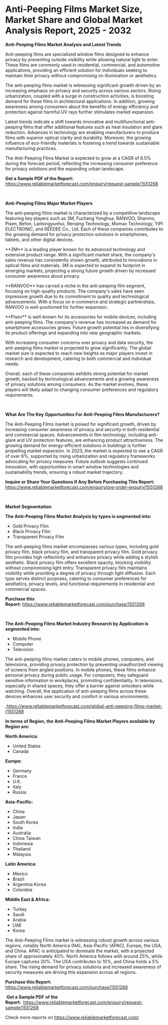 <p><h1>Anti-Peeping Films Market Size, Market Share and Global Market Analysis Report, 2025 - 2032</h1></p><p><strong>Anti-Peeping Films Market Analysis and Latest Trends</strong></p>
<p><p>Anti-peeping films are specialized window films designed to enhance privacy by preventing outside visibility while allowing natural light to enter. These films are commonly used in residential, commercial, and automotive applications, providing an efficient solution for individuals seeking to maintain their privacy without compromising on illumination or aesthetics.</p><p>The anti-peeping films market is witnessing significant growth driven by an increasing emphasis on privacy and security across various sectors. Rising urbanization, coupled with a surge in construction activities, is boosting demand for these films in architectural applications. In addition, growing awareness among consumers about the benefits of energy efficiency and protection against harmful UV rays further stimulates market expansion.</p><p>Latest trends indicate a shift towards innovative and multifunctional anti-peeping films that offer additional features such as heat insulation and glare reduction. Advances in technology are enabling manufacturers to produce films with superior optical clarity and durability. Moreover, the growing influence of eco-friendly materials is fostering a trend towards sustainable manufacturing practices.</p><p>The Anti-Peeping Films Market is expected to grow at a CAGR of 6.5% during the forecast period, reflecting the increasing consumer preference for privacy solutions and the expanding urban landscape.</p></p>
<p><strong>Get a Sample PDF of the Report:&nbsp;</strong> <a href="https://www.reliablemarketforecast.com/enquiry/request-sample/1551268?utm_campaign=2290&utm_medium=2&utm_source=Github&utm_content=ia&utm_term=09022025&utm_id=anti-peeping-films">https://www.reliablemarketforecast.com/enquiry/request-sample/1551268</a></p>
<p>&nbsp;</p>
<p><strong>Anti-Peeping Films Major Market Players</strong></p>
<p><p>The anti-peeping films market is characterized by a competitive landscape featuring key players such as 3M, Fuchang Yonghua, RANVOO, Shanmo, Pisen, Befon, Lantongyunhui, Renqing Technology, Momax Technology, YIPI ELECTRONIC, and REEDEE Co., Ltd. Each of these companies contributes to the growing demand for privacy protection solutions in smartphones, tablets, and other digital devices.</p><p>**3M** is a leading player known for its advanced technology and extensive product range. With a significant market share, the company's sales revenue has consistently shown growth, attributed to innovations in optical films and materials. 3M is expected to expand its footprint in emerging markets, projecting a strong future growth driven by increased consumer awareness about privacy.</p><p>**RANVOO** has carved a niche in the anti-peeping film segment, focusing on high-quality products. The company's sales have seen impressive growth due to its commitment to quality and technological advancements. With a focus on e-commerce and strategic partnerships, RANVOO is well-positioned for further expansion.</p><p>**Pisen** is well-known for its accessories for mobile devices, including anti-peeping films. The company's revenue has increased as demand for smartphone accessories grows. Future growth potential lies in diversifying its product offerings and expanding into new geographic markets.</p><p>With increasing consumer concerns over privacy and data security, the anti-peeping films market is projected to grow significantly. The global market size is expected to reach new heights as major players invest in research and development, catering to both commercial and individual needs.</p><p>Overall, each of these companies exhibits strong potential for market growth, backed by technological advancements and a growing awareness of privacy solutions among consumers. As the market evolves, these players will likely adapt to changing consumer preferences and regulatory requirements.</p></p>
<p>&nbsp;</p>
<p><strong>What Are The Key Opportunities For Anti-Peeping Films Manufacturers?</strong></p>
<p><p>The Anti-Peeping Films market is poised for significant growth, driven by increasing consumer awareness of privacy and security in both residential and commercial spaces. Advancements in film technology, including anti-glare and UV protection features, are enhancing product attractiveness. The growing demand for energy-efficient solutions in buildings is further propelling market expansion. In 2023, the market is expected to see a CAGR of over 6%, supported by rising urbanization and regulatory frameworks advocating for privacy measures. Future outlook suggests continued innovation, with opportunities in smart window technologies and sustainability trends, ensuring a robust market trajectory.</p></p>
<p><strong>Inquire or Share Your Questions If Any Before Purchasing This Report:</strong> <a href="https://www.reliablemarketforecast.com/enquiry/pre-order-enquiry/1551268?utm_campaign=2290&utm_medium=2&utm_source=Github&utm_content=ia&utm_term=09022025&utm_id=anti-peeping-films">https://www.reliablemarketforecast.com/enquiry/pre-order-enquiry/1551268</a></p>
<p>&nbsp;</p>
<p><strong>Market Segmentation</strong></p>
<p><strong>The Anti-Peeping Films Market Analysis by types is segmented into:</strong></p>
<p><ul><li>Gold Privacy Film</li><li>Black Privacy Film</li><li>Transparent Privacy Film</li></ul></p>
<p><p>The anti-peeping films market encompasses various types, including gold privacy film, black privacy film, and transparent privacy film. Gold privacy film provides high reflectivity and enhances privacy while adding a stylish aesthetic. Black privacy film offers excellent opacity, blocking visibility without compromising light entry. Transparent privacy film maintains visibility while providing a degree of privacy through light diffusion. Each type serves distinct purposes, catering to consumer preferences for aesthetics, privacy levels, and functional requirements in residential and commercial spaces.</p></p>
<p><strong>Purchase this Report:&nbsp;</strong><a href="https://www.reliablemarketforecast.com/purchase/1551268?utm_campaign=2290&utm_medium=2&utm_source=Github&utm_content=ia&utm_term=09022025&utm_id=anti-peeping-films">https://www.reliablemarketforecast.com/purchase/1551268</a></p>
<p>&nbsp;</p>
<p><strong>The Anti-Peeping Films Market Industry Research by Application is segmented into:</strong></p>
<p><ul><li>Mobile Phone</li><li>Computer</li><li>Television</li></ul></p>
<p><p>The anti-peeping films market caters to mobile phones, computers, and televisions, providing privacy protection by preventing unauthorized viewing of screens from angled positions. In mobile phones, these films enhance personal privacy during public usage. For computers, they safeguard sensitive information in workplaces, promoting confidentiality. In televisions, especially in shared spaces, they offer a barrier against onlookers while watching. Overall, the application of anti-peeping films across these devices enhances user security and comfort in various environments.</p></p>
<p><a href="https://www.reliablemarketforecast.com/global-anti-peeping-films-market-r1551268?utm_campaign=2290&utm_medium=2&utm_source=Github&utm_content=ia&utm_term=09022025&utm_id=anti-peeping-films">&nbsp;https://www.reliablemarketforecast.com/global-anti-peeping-films-market-r1551268</a></p>
<p><strong>In terms of Region, the Anti-Peeping Films Market Players available by Region are:</strong></p>
<p>
    <p> <strong> North America: </strong>
        <ul>
            <li>United States</li>
            <li>Canada</li>
        </ul>
        </p> 
    <p> <strong> Europe: </strong>
        <ul>
            <li>Germany</li>
            <li>France</li>
            <li>U.K.</li>
            <li>Italy</li>
            <li>Russia</li>
        </ul>
        </p> 
    <p> <strong> Asia-Pacific: </strong>
        <ul>
            <li>China</li>
            <li>Japan</li>
            <li>South Korea</li>
            <li>India</li>
            <li>Australia</li>
            <li>China Taiwan</li>
            <li>Indonesia</li>
            <li>Thailand</li>
            <li>Malaysia</li>
        </ul>
        </p> 
    <p> <strong> Latin America: </strong>
        <ul>
            <li>Mexico</li>
            <li>Brazil</li>
            <li>Argentina Korea</li>
            <li>Colombia</li>
        </ul>
        </p> 
    <p> <strong> Middle East & Africa: </strong>
        <ul>
            <li>Turkey</li>
            <li>Saudi</li>
            <li>Arabia</li>
            <li>UAE</li>
            <li>Korea</li>
        </ul>
    </p>
    </p>
<p><p>The Anti-Peeping Films market is witnessing robust growth across various regions, notably North America (NA), Asia-Pacific (APAC), Europe, the USA, and China. APAC is anticipated to dominate the market, with a projected share of approximately 40%. North America follows with around 25%, while Europe captures 20%. The USA contributes to 10%, and China holds a 5% share. The rising demand for privacy solutions and increased awareness of security measures are driving this expansion across all regions.</p></p>
<p><strong>Purchase this Report: </strong><a href="https://www.reliablemarketforecast.com/purchase/1551268?utm_campaign=2290&utm_medium=2&utm_source=Github&utm_content=ia&utm_term=09022025&utm_id=anti-peeping-films">https://www.reliablemarketforecast.com/purchase/1551268</a></p>
<p>&nbsp;<strong>Get a Sample PDF of the Report:&nbsp;&nbsp;</strong><a href="https://www.reliablemarketforecast.com/enquiry/request-sample/1551268?utm_campaign=2290&utm_medium=2&utm_source=Github&utm_content=ia&utm_term=09022025&utm_id=anti-peeping-films">https://www.reliablemarketforecast.com/enquiry/request-sample/1551268</a></p>
<p><strong></strong></p>
<p>Check more reports on <a href="https://www.reliablemarketforecast.com/?utm_campaign=2290&utm_medium=2&utm_source=Github&utm_content=ia&utm_term=09022025&utm_id=anti-peeping-films">https://www.reliablemarketforecast.com/</a></p>